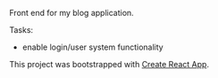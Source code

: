 Front end for my blog application.

Tasks:
  - enable login/user system functionality

This project was bootstrapped with [Create React App](https://github.com/facebook/create-react-app).
